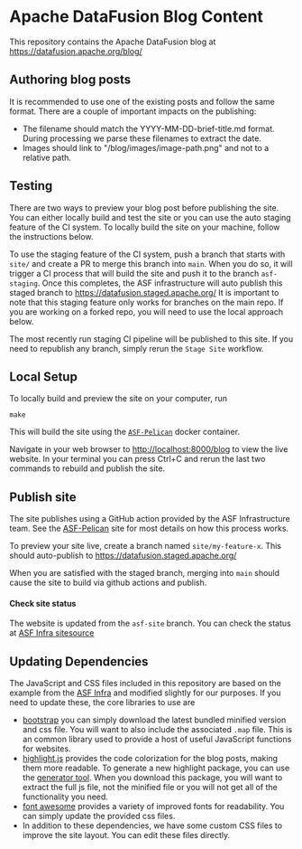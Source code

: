 # Apache DataFusion Blog Content

This repository contains the Apache DataFusion blog at https://datafusion.apache.org/blog/

## Authoring blog posts

It is recommended to use one of the existing posts and follow the same format.
There are a couple of important impacts on the publishing:

- The filename should match the YYYY-MM-DD-brief-title.md format. During
    processing we parse these filenames to extract the date.
- Images should link to "/blog/images/image-path.png" and not to a relative
    path.

## Testing

There are two ways to preview your blog post before publishing the site. You can
either locally build and test the site or you can use the auto staging feature
of the CI system. To locally build the site on your machine, follow the instructions below.

To use the staging feature of the CI system, push a branch that starts with
`site/` and create a PR to merge this branch into `main`. When you do so, it
will trigger a CI process that will build the site and push it to the branch
`asf-staging`. Once this completes, the ASF infrastructure will auto publish
this staged branch to https://datafusion.staged.apache.org/ It is important
to note that this staging feature only works for branches on the main repo.
If you are working on a forked repo, you will need to use the local approach
below.

The most recently run staging CI pipeline will be published to this site. If you
need to republish any branch, simply rerun the `Stage Site` workflow.

## Local Setup

To locally build and preview the site on your computer, run
```shell
make
```

This will build the site using the [`ASF-Pelican`](https://github.com/apache/infrastructure-actions/tree/main/pelican) docker container.

Navigate in your web browser to [http://localhost:8000/blog](http://localhost:8000/blog) to view the live
website. In your terminal you can press Ctrl+C and rerun the last two commands
to rebuild and publish the site.

## Publish site

The site publishes using a GitHub action provided by the ASF Infrastructure team.
See the [ASF-Pelican](https://infra.apache.org/asf-pelican.html) site for most details
on how this process works.

To preview your site live, create a branch named `site/my-feature-x`. This should
auto-publish to https://datafusion.staged.apache.org/

When you are satisfied with the staged branch, merging into `main` should cause
the site to build via github actions and publish.

#### Check site status

The website is updated from the `asf-site` branch. You can check the status at 
[ASF Infra sitesource](https://infra-reports.apache.org/#sitesource)

## Updating Dependencies

The JavaScript and CSS files included in this repository are based on the
example from the [ASF Infra](https://github.com/apache/infrastructure-website)
and modified slightly for our purposes. If you need to update these, the core
libraries to use are

- [bootstrap](https://getbootstrap.com/) you can simply download the latest
    bundled minified version and css file. You will want to also include the
    associated `.map` file. This is an common library used to provide a host
    of useful JavaScript functions for websites.
- [highlight.js](https://highlightjs.org/) provides the code colorization
    for the blog posts, making them more readable. To generate a new highlight
    package, you can use the [generator tool](https://highlightjs.org/download).
    When you download this package, you will want to extract the full js file,
    not the minified file or you will not get all of the functionality you
    need.
- [font awesome](https://fontawesome.com/) provides a variety of improved
    fonts for readability. You can simply update the provided css files.
- In addition to these dependencies, we have some custom CSS files to improve
    the site layout. You can edit these files directly.

